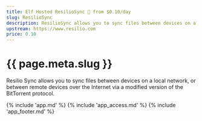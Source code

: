 ```yaml
---
title: Elf Hosted ResilioSync 🧝 from $0.10/day
slug: ResilioSync
description: ResilioSync allows you to sync files between devices on a local network, or between remote devices over the Internet via a modified version of the BitTorrent protocol
upstream: https://www.resilio.com
price: 0.10
---
```


# {{ page.meta.slug }}

Resilio Sync allows you to sync files between devices on a local network, or between remote devices over the Internet via a modified version of the BitTorrent protocol.

{% include 'app.md' %}
{% include 'app_access.md' %}
{% include 'app_footer.md' %}